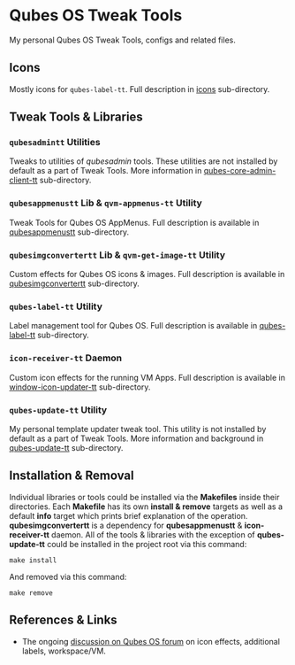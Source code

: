 # Qubes OS Tweak Tools
My personal Qubes OS Tweak Tools, configs and related files.

## Icons
Mostly icons for `qubes-label-tt`. Full description in [icons](/icons)
sub-directory.

## Tweak Tools & Libraries
### `qubesadmintt` Utilities
Tweaks to utilities of _qubesadmin_ tools. These utilities are not installed by
default as a part of Tweak Tools. More information in
[qubes-core-admin-client-tt](/qubes-core-admin-client-tt) sub-directory.

### `qubesappmenustt` Lib & `qvm-appmenus-tt` Utility 
Tweak Tools for Qubes OS AppMenus. Full description is available in
[qubesappmenustt](/qubesappmenustt) sub-directory.

### `qubesimgconvertertt` Lib & `qvm-get-image-tt` Utility
Custom effects for Qubes OS icons & images. Full description is available in
[qubesimgconvertertt](/qubesimgconvertertt) sub-directory.

### `qubes-label-tt` Utility
Label management tool for Qubes OS. Full description is available in
[qubes-label-tt](/qubes-label-tt) sub-directory.

### `icon-receiver-tt` Daemon
Custom icon effects for the running VM Apps. Full description is available in
[window-icon-updater-tt](/window-icon-updater-tt) sub-directory.

### `qubes-update-tt` Utility
My personal template updater tweak tool. This utility is not installed by 
default as a part of Tweak Tools. More information and background in
[qubes-update-tt](/qubes-update-tt) sub-directory.

## Installation & Removal
Individual libraries or tools could be installed via the __Makefiles__ inside
their directories. Each __Makefile__ has its own __install & remove__ targets
as well as a default __info__ target which prints brief explanation of the
operation. __qubesimgconvertertt__ is a dependency for __qubesappmenustt__ &
__icon-receiver-tt__ daemon. All of the tools & libraries with the exception of
__qubes-update-tt__ could be installed in the project root via this command:
```
make install
```
And removed via this command:
```
make remove
```

## References & Links
- The ongoing 
[discussion on Qubes OS forum](https://forum.qubes-os.org/t/programming-approaches-to-alternative-appmenu-icon-effects-setting-default-workspace-per-qube-additional-label-colors/25381)
on icon effects, additional labels, workspace/VM.
